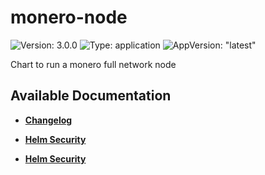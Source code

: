 # monero-node

![Version: 3.0.0](https://img.shields.io/badge/Version-3.0.0-informational?style=flat-square) ![Type: application](https://img.shields.io/badge/Type-application-informational?style=flat-square) ![AppVersion: "latest"](https://img.shields.io/badge/AppVersion-"latest"-informational?style=flat-square)

Chart to run a monero full network node

## Available Documentation

- [**Changelog**](CHANGELOG)

- [**Helm Security**](container-security)

- [**Helm Security**](helm-security)


